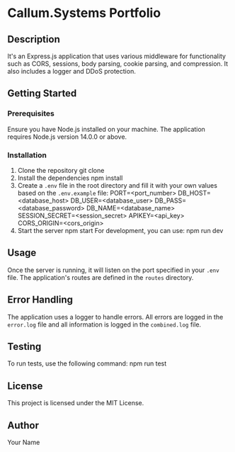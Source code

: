 # Callum.Systems Portfolio
## Description

It's an Express.js application that uses various middleware for functionality such as CORS, sessions, body parsing, cookie parsing, and compression. It also includes a logger and DDoS protection.

## Getting Started

### Prerequisites

Ensure you have Node.js installed on your machine. The application requires Node.js version 14.0.0 or above.

### Installation

1. Clone the repository
git clone <your-repo-link>
2. Install the dependencies
npm install
3. Create a `.env` file in the root directory and fill it with your own values based on the `.env.example` file:
PORT=<port_number>
DB_HOST=<database_host>
DB_USER=<database_user>
DB_PASS=<database_password>
DB_NAME=<database_name>
SESSION_SECRET=<session_secret>
APIKEY=<api_key>
CORS_ORIGIN=<cors_origin>
4. Start the server
npm start
For development, you can use:
npm run dev

## Usage

Once the server is running, it will listen on the port specified in your `.env` file. The application's routes are defined in the `routes` directory.

## Error Handling

The application uses a logger to handle errors. All errors are logged in the `error.log` file and all information is logged in the `combined.log` file.

## Testing

To run tests, use the following command:
npm run test

## License

This project is licensed under the MIT License.

## Author

Your Name
